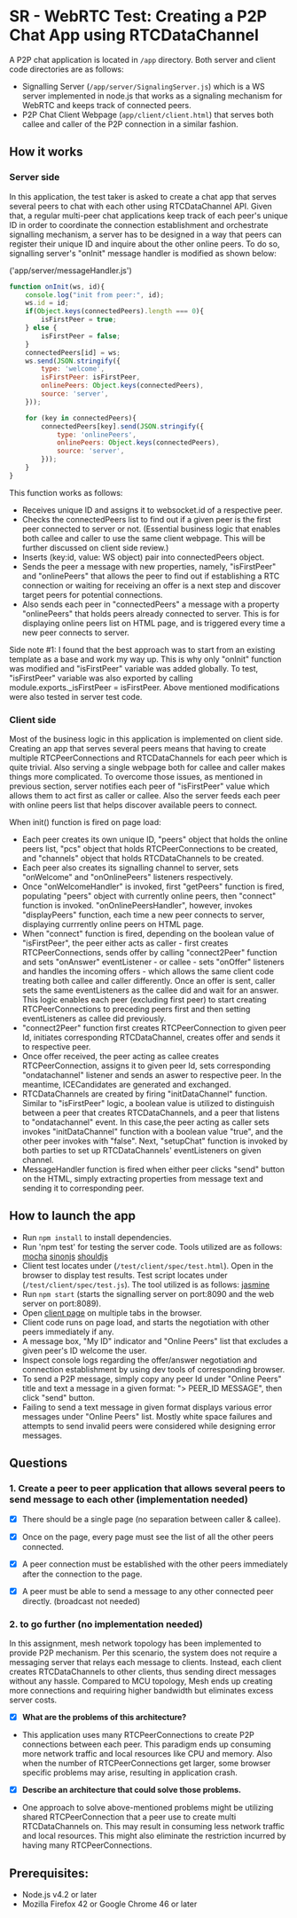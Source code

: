 # SR - WebRTC Test: Creating a P2P Chat App using RTCDataChannel

A P2P chat application is located in `/app` directory. Both server and client code directories are as follows: 

- Signalling Server (`/app/server/SignalingServer.js`) which is a WS server implemented in node.js that works as a signaling mechanism for WebRTC and keeps track of connected peers.
- P2P Chat Client Webpage (`app/client/client.html`) that serves both callee and caller of the P2P connection in a similar fashion.

## How it works 

### Server side

In this application, the test taker is asked to create a chat app that serves several peers to chat with each other using RTCDataChannel API. Given that, a regular multi-peer chat applications keep track of each peer's unique ID in order to coordinate the connection establishment and orchestrate signalling mechanism, a server has to be designed in a way that peers can register their unique ID and inquire about the other online peers. To do so, signalling server's "onInit" message handler is modified as shown below: 

('app/server/messageHandler.js')

```javascript
function onInit(ws, id){
    console.log("init from peer:", id);
    ws.id = id;
    if(Object.keys(connectedPeers).length === 0){
        isFirstPeer = true;
    } else {
        isFirstPeer = false;
    }
    connectedPeers[id] = ws;
    ws.send(JSON.stringify({
        type: 'welcome',
        isFirstPeer: isFirstPeer,
        onlinePeers: Object.keys(connectedPeers),
        source: 'server',
    }));

    for (key in connectedPeers){
        connectedPeers[key].send(JSON.stringify({
            type: 'onlinePeers',
            onlinePeers: Object.keys(connectedPeers),
            source: 'server',
        }));
    }
}

```
This function works as follows:

* Receives unique ID and assigns it to websocket.id of a respective peer.
* Checks the connectedPeers list to find out if a given peer is the first peer connected to server or not. (Essential business logic that enables both callee and caller to use the same client webpage. This will be further discussed on client side review.)
* Inserts (key:id, value: WS object) pair into connectedPeers object. 
* Sends the peer a message with new properties, namely, "isFirstPeer" and "onlinePeers" that allows the peer to find out if establishing a RTC connection or waiting for receiving an offer is a next step and discover target peers for potential connections. 
* Also sends each peer in "connectedPeers" a message with a property "onlinePeers" that holds peers already connected to server. This is for displaying online peers list on HTML page, and is triggered every time a new peer connects to server.  

Side note #1: I found that the best approach was to start from an existing template as a base and work my way up. This is why only "onInit" function was modified and "isFirstPeer" variable was added globally. To test, "isFirstPeer" variable was also exported by calling module.exports._isFirstPeer = isFirstPeer. Above mentioned modifications were also tested in server test code. 

### Client side

Most of the business logic in this application is implemented on client side. Creating an app that serves several peers means that having to create multiple RTCPeerConnections and RTCDataChannels for each peer which is quite trivial. Also serving a single webpage both for callee and caller makes things more complicated. To overcome those issues, as mentioned in previous section, server notifies each peer of "isFirstPeer" value which allows them to act first as caller or callee. Also the server feeds each peer with online peers list that helps discover available peers to connect. 

When init() function is fired on page load:

* Each peer creates its own unique ID, "peers" object that holds the online peers list, "pcs" object that holds RTCPeerConnections to be created, and "channels" object that holds RTCDataChannels to be created. 
* Each peer also creates its signalling channel to server, sets "onWelcome" and "onOnlinePeers" listeners respectively. 
* Once "onWelcomeHandler" is invoked, first "getPeers" function is fired, populating "peers" object with currently online peers, then "connect" function is invoked. "onOnlinePeersHandler", however, invokes "displayPeers" function, each time a new peer connects to server, displaying currrently online peers on HTML page.
* When "connect" function is fired, depending on the boolean value of "isFirstPeer", the peer either acts as caller - first creates RTCPeerConnections, sends offer by calling "connect2Peer" function and sets "onAnswer" eventListener - or callee - sets "onOffer" listeners and handles the incoming offers - which allows the same client code treating both callee and caller differently. Once an offer is sent, caller sets the same eventListeners as the callee did and wait for an answer. This logic enables each peer (excluding first peer) to start creating RTCPeerConnections to preceding peers first and then setting eventListeners as callee did previously. 
* "connect2Peer" function first creates RTCPeerConnection to given peer Id, initiates corresponding RTCDataChannel, creates offer and sends it to respective peer.
* Once offer received, the peer acting as callee creates RTCPeerConnection, assigns it to given peer Id, sets corresponding "ondatachannel" listener and sends an aswer to respective peer. In the meantime, ICECandidates are generated and exchanged.
* RTCDataChannels are created by firing "initDataChannel" function. Similar to "isFirstPeer" logic, a boolean value is utilized to distinguish between a peer that creates RTCDataChannels, and a peer that listens to "ondatachannel" event. In this case,the peer acting as caller sets invokes "initDataChannel" function with a boolean value "true", and the other peer invokes with "false". Next, "setupChat" function is invoked by both parties to set up RTCDataChannels' eventListeners on given channel. 
* MessageHandler function is fired when either peer clicks "send" button on the HTML, simply extracting properties from message text and sending it to corresponding peer.  


## How to launch the app

* Run `npm install` to install dependencies. 
* Run 'npm test' for testing the server code. Tools utilized are as follows: [mocha](http://mochajs.org/) [sinonjs](http://sinonjs.org/docs/) [shouldjs](http://shouldjs.github.io)
* Client test locates under (`/test/client/spec/test.html`). Open in the browser to display test results. Test script locates under (`/test/client/spec/test.js`). The tool utilized is as follows: [jasmine](https://jasmine.github.io/)
* Run `npm start` (starts the signalling server on port:8090 and the web server on port:8089).
* Open [client page](http://localhost:8089/app/client/client.html) on multiple tabs in the browser. 
* Client code runs on page load, and starts the negotiation with other peers immediately if any.
* A message box, "My ID" indicator and "Online Peers" list that excludes a given peer's ID welcome the user. 
* Inspect console logs regarding the offer/answer negotiation and connection establishment by using dev tools of corresponding browser.
* To send a P2P message, simply copy any peer Id under "Online Peers" title and text a message in a given format: "> PEER_ID MESSAGE", then click "send" button.
* Failing to send a text message in given format displays various error messages under "Online Peers" list. Mostly white space failures and attempts to send invalid peers were considered while designing error messages. 

## Questions

### 1. Create a peer to peer application that allows several peers to send message to each other (implementation needed)

- [x] There should be a single page (no separation between caller & callee).
- [x] Once on the page, every page must see the list of all the other peers connected.
- [x] A peer connection must be established with the other peers immediately after the connection to the page.
- [x] A peer must be able to send a message to any other connected peer directly. (broadcast not needed)



### 2. to go further (no implementation needed)

In this assignment, mesh network topology has been implemented to provide P2P mechanism. Per this scenario, the system does not require a messaging server that relays each message to clients. Instead, each client creates RTCDataChannels to other clients, thus sending direct messages without any hassle. Compared to MCU topology, Mesh ends up creating more connections and requiring higher bandwidth but eliminates excess server costs. 

- [x] **What are the problems of this architecture?**
* This application uses many RTCPeerConnections to create P2P connections between each peer. This paradigm ends up consuming more network traffic and local resources like CPU and memory. Also when the number of RTCPeerConnections get larger, some browser specific problems may arise, resulting in application crash. 
- [x] **Describe an architecture that could solve those problems.**
* One approach to solve above-mentioned problems might be utilizing shared RTCPeerConnection that a peer use to create multi RTCDataChannels on. This may result in consuming less network traffic and local resources. This might also eliminate the restriction incurred by having many RTCPeerConnections. 

## Prerequisites:

* Node.js v4.2 or later
* Mozilla Firefox 42 or Google Chrome 46 or later

